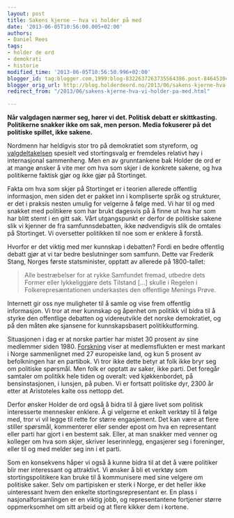 ```yaml
---
layout: post
title: Sakens kjerne – hva vi holder på med
date: '2013-06-05T10:56:00.005+02:00'
authors:
- Daniel Rees
tags:
- holder de ord
- demokrati
- historie
modified_time: '2013-06-05T10:56:50.996+02:00'
blogger_id: tag:blogger.com,1999:blog-8322637263735564386.post-8464530401988306601
blogger_orig_url: http://blog.holderdeord.no/2013/06/sakens-kjerne-hva-vi-holder-pa-med.html
redirect_from: "/2013/06/sakens-kjerne-hva-vi-holder-pa-med.html"

---
```


**Når valgdagen nærmer seg, hører vi det. Politisk debatt er skittkasting. Politikerne snakker ikke om sak, men person. Media fokuserer på det politiske spillet, ikke sakene.**

Nordmenn har heldigvis stor tro på demokratiet som styreform, og <a href=
  "http://en.wikipedia.org/wiki/Voter_turnout">valgdeltakelsen</a> spesielt
ved stortingsvalg er fremdeles relativt høy i internasjonal sammenheng. Men
en av grunntankene bak Holder de ord er at mange ønsker å vite mer om hva
som skjer i de konkrete sakene, og hva politikerne faktisk gjør og ikke
gjør på Stortinget.

Fakta om hva som skjer på Stortinget er i teorien allerede offentlig
informasjon, men siden det er pakket inn i kompliserte språk og strukturer,
er det i praksis nesten umulig for velgerne å følge med. Vi har til og med
snakket med politikere som har brukt dagesvis på å finne ut hva har som har
blitt stemt i en gitt sak. Vårt utgangspunkt er derfor de politiske sakene
slik vi kjenner de fra samfunnsdebatten, ikke nødvendigvis slik de omtales
på Stortinget. Vi oversetter politikken til noe som er enklere å
forstå.

Hvorfor er det viktig med mer kunnskap i debatten? Fordi en bedre offentlig
debatt gjør at vi tar bedre beslutninger som samfunn. Dette var Frederik
Stang, Norges første statsminister, opptatt av allerede på 1800-tallet:

<blockquote>
  Alle bestræbelser for at rykke Samfundet fremad, utbedre dets Former
  eller lykkeliggjøre dets Tilstand […] skulle i Regelen i
  Folkerepresæntationen underkastes den offentlige Menings Prøve.
</blockquote>

Internett gir oss nye muligheter til å samle og vise frem offentlig
informasjon. Vi tror at mer kunnskap og åpenhet om politikk vil bidra
til å styrke den offentlige debatten og videreutvikle det norske
demokratiet, og på den måten øke sjansene for kunnskapsbasert
politikkutforming.

Situasjonen i dag er at norske partier har mistet 30 prosent av sine
medlemmer siden 1980. <a href="http://www.forskning.no/artikler/2012/august/331988">Forskning</a>
viser at medlemsflukten er mest markant i Norge sammenlignet med 27
europeiske land, og kun 5 prosent av befolkningen har en partibok. Vi
tror ikke dette betyr at folk ikke bryr seg om politiske spørsmål. Men
folk er opptatt av saker, ikke parti. Det foregår samtaler om politikk
hele tiden og overalt: ved kjøkkenbordet, på bensinstasjonen, i
lunsjen, på puben. Vi er fortsatt politiske dyr, 2300 år etter at
Aristoteles kalte oss nettopp det.

Derfor ønsker Holder de ord også å bidra til å gjøre livet som politisk
interesserte mennesker enklere. Å gi velgerne et enkelt verktøy til å
følge med, tror vi vil legge til rette for større engasjement. Det kan
være at flere stiller spørsmål, kommenterer eller sender epost om hva
en representant eller parti har gjort i en bestemt sak. Eller, at man
snakker med venner og kolleger om hva som skjer, skriver leserinnlegg,
engasjerer seg i foreninger, eller til og med melder seg inn i et
parti.

Som en konsekvens håper vi også å kunne bidra til at det å være
politiker blir mer interessant og attraktivt. Vi ønsker å bli et
verktøy som stortingspolitikere kan bruke til å kommunisere med sine
velgere om politiske saker. Selv om partipisken er sterk i Norge, er
det heller ikke uinteressant hvem den enkelte stortingsrepresentant er.
En plass i nasjonalforsamlingen er en viktig jobb, og representantene
fortjener større oppmerksomhet om sitt arbeid og at flere kikker dem i
kortene.
